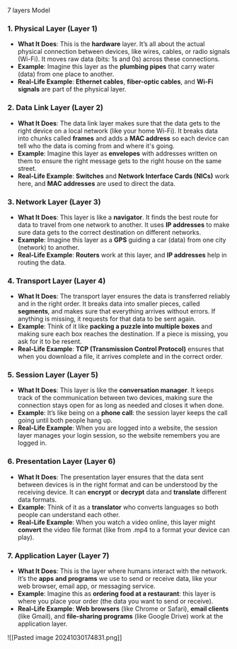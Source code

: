 7 layers Model

### **1. Physical Layer (Layer 1)**

- **What It Does**: This is the **hardware** layer. It’s all about the actual physical connection between devices, like wires, cables, or radio signals (Wi-Fi). It moves raw data (bits: 1s and 0s) across these connections.
- **Example**: Imagine this layer as the **plumbing pipes** that carry water (data) from one place to another.
- **Real-Life Example**: **Ethernet cables**, **fiber-optic cables**, and **Wi-Fi signals** are part of the physical layer.
### **2. Data Link Layer (Layer 2)**

- **What It Does**: The data link layer makes sure that the data gets to the right device on a local network (like your home Wi-Fi). It breaks data into chunks called **frames** and adds a **MAC address** so each device can tell who the data is coming from and where it's going.
- **Example**: Imagine this layer as **envelopes** with addresses written on them to ensure the right message gets to the right house on the same street.
- **Real-Life Example**: **Switches** and **Network Interface Cards (NICs)** work here, and **MAC addresses** are used to direct the data.
### **3. Network Layer (Layer 3)**

- **What It Does**: This layer is like a **navigator**. It finds the best route for data to travel from one network to another. It uses **IP addresses** to make sure data gets to the correct destination on different networks.
- **Example**: Imagine this layer as a **GPS** guiding a car (data) from one city (network) to another.
- **Real-Life Example**: **Routers** work at this layer, and **IP addresses** help in routing the data.
### **4. Transport Layer (Layer 4)**

- **What It Does**: The transport layer ensures the data is transferred reliably and in the right order. It breaks data into smaller pieces, called **segments**, and makes sure that everything arrives without errors. If anything is missing, it requests for that data to be sent again.
- **Example**: Think of it like **packing a puzzle into multiple boxes** and making sure each box reaches the destination. If a piece is missing, you ask for it to be resent.
- **Real-Life Example**: **TCP (Transmission Control Protocol)** ensures that when you download a file, it arrives complete and in the correct order.
### **5. Session Layer (Layer 5)**

- **What It Does**: This layer is like the **conversation manager**. It keeps track of the communication between two devices, making sure the connection stays open for as long as needed and closes it when done.
- **Example**: It’s like being on a **phone call**: the session layer keeps the call going until both people hang up.
- **Real-Life Example**: When you are logged into a website, the session layer manages your login session, so the website remembers you are logged in.
### **6. Presentation Layer (Layer 6)**

- **What It Does**: The presentation layer ensures that the data sent between devices is in the right format and can be understood by the receiving device. It can **encrypt** or **decrypt** data and **translate** different data formats.
- **Example**: Think of it as a **translator** who converts languages so both people can understand each other.
- **Real-Life Example**: When you watch a video online, this layer might **convert** the video file format (like from .mp4 to a format your device can play).
### **7. Application Layer (Layer 7)**

- **What It Does**: This is the layer where humans interact with the network. It’s the **apps and programs** we use to send or receive data, like your web browser, email app, or messaging service.
- **Example**: Imagine this as **ordering food at a restaurant**: this layer is where you place your order (the data you want to send or receive).
- **Real-Life Example**: **Web browsers** (like Chrome or Safari), **email clients** (like Gmail), and **file-sharing programs** (like Google Drive) work at the application layer.

![[Pasted image 20241030174831.png]]